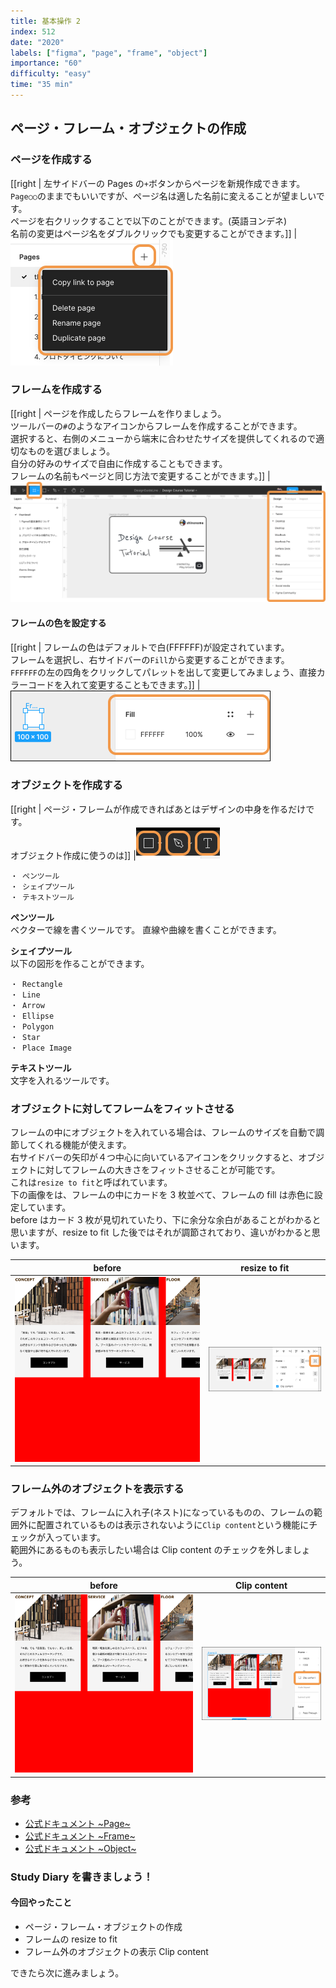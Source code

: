 ```yaml
---
title: 基本操作 2
index: 512
date: "2020"
labels: ["figma", "page", "frame", "object"]
importance: "60"
difficulty: "easy"
time: "35 min"
---
```


## ページ・フレーム・オブジェクトの作成

### ページを作成する

[[right | 左サイドバーの Pages の`+`ボタンからページを新規作成できます。<br/>`Page○○`のままでもいいですが、ページ名は適した名前に変えることが望ましいです。<br/>ページを右クリックすることで以下のことができます。(英語ヨンデネ)<br/>名前の変更はページ名をダブルクリックでも変更することができます。]]
| ![page](img/page.png)

### フレームを作成する

[[right | ページを作成したらフレームを作りましょう。<br/>ツールバーの`#`のようなアイコンからフレームを作成することができます。<br/>選択すると、右側のメニューから端末に合わせたサイズを提供してくれるので適切なものを選びましょう。<br/>自分の好みのサイズで自由に作成することもできます。<br/>フレームの名前もページと同じ方法で変更することができます。]]
| ![frame](./img/frame.png)

#### フレームの色を設定する

[[right | フレームの色はデフォルトで白(FFFFFF)が設定されています。<br/>フレームを選択し、右サイドバーの`Fill`から変更することができます。<br/>`FFFFFF`の左の四角をクリックしてパレットを出して変更してみましょう、直接カラーコードを入れて変更することもできます。]]
| ![fill](./img/fill.png)

### オブジェクトを作成する

[[right | ページ・フレームが作成できればあとはデザインの中身を作るだけです。<br/>オブジェクト作成に使うのは]]
|![object](./img/object.png)

```
・ ペンツール
・ シェイプツール
・ テキストツール
```

**ペンツール**  
ベクターで線を書くツールです。 直線や曲線を書くことができます。

**シェイプツール**  
以下の図形を作ることができます。

```
・ Rectangle
・ Line
・ Arrow
・ Ellipse
・ Polygon
・ Star
・ Place Image
```

**テキストツール**  
文字を入れるツールです。

### オブジェクトに対してフレームをフィットさせる

フレームの中にオブジェクトを入れている場合は、フレームのサイズを自動で調節してくれる機能が使えます。  
右サイドバーの矢印が４つ中心に向いているアイコンをクリックすると、オブジェクトに対してフレームの大きさをフィットさせることが可能です。  
これは`resize to fit`と呼ばれています。  
下の画像をは、フレームの中にカードを 3 枚並べて、フレームの fill は赤色に設定しています。  
before はカード 3 枚が見切れていたり、下に余分な余白があることがわかると思いますが、resize to fit した後ではそれが調節されており、違いがわかると思います。

| before                      | resize to fit                             |
| --------------------------- | ----------------------------------------- |
| ![before](./img/before.png) | ![resize to fit](./img/resize-to-fit.png) |

### フレーム外のオブジェクトを表示する

デフォルトでは、フレームに入れ子(ネスト)になっているものの、フレームの範囲外に配置されているものは表示されないように`Clip content`という機能にチェックが入っています。  
範囲外にあるものも表示したい場合は Clip content のチェックを外しましょう。

| before                      | Clip content                    |
| --------------------------- | ------------------------------- |
| ![before](./img/before.png) | ![clip-content](./img/clip.png) |

### 参考

- [公式ドキュメント ~Page~](https://help.figma.com/hc/en-us/articles/360038511293-Create-and-Manage-Pages)
- [公式ドキュメント ~Frame~](https://help.figma.com/hc/en-us/articles/360041539473-Frames-in-Figma)
- [公式ドキュメント ~Object~](https://help.figma.com/hc/en-us/articles/360041064174-Access-tools-in-the-Editor-with-the-toolbar#Shape_tools)

### Study Diary を書きましょう！

#### 今回やったこと

- ページ・フレーム・オブジェクトの作成
- フレームの resize to fit
- フレーム外のオブジェクトの表示 Clip content

できたら次に進みましょう。
